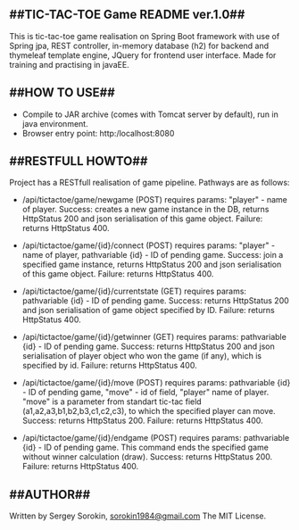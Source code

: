 **##TIC-TAC-TOE Game README ver.1.0##**
-
This is tic-tac-toe game realisation on Spring Boot framework with use of Spring jpa, REST controller, in-memory database (h2) for backend and thymeleaf template engine, JQuery for frontend user interface.
Made for training and practising in javaEE.

**##HOW TO USE##**
-
- Compile to JAR archive (comes with Tomcat server by default), run in java environment.
- Browser entry point: http:/localhost:8080

**##RESTFULL HOWTO##**
-
Project has a RESTfull realisation of game pipeline. Pathways are as follows:

- /api/tictactoe/game/newgame (POST)
requires params: "player" - name of player.
Success: creates a new game instance in the DB, returns HttpStatus 200 and json serialisation of this game object.
Failure: returns HttpStatus 400.

- /api/tictactoe/game/{id}/connect (POST)
requires params: "player" - name of player, pathvariable {id} - ID of pending game.
Success: join a specified game instance, returns HttpStatus 200 and json serialisation of this game object.
Failure: returns HttpStatus 400.

- /api/tictactoe/game/{id}/currentstate (GET)
requires params: pathvariable {id} - ID of pending game.
Success: returns HttpStatus 200 and json serialisation of game object specified by ID.
Failure: returns HttpStatus 400.

- /api/tictactoe/game/{id}/getwinner (GET)
requires params: pathvariable {id} - ID of pending game.
Success: returns HttpStatus 200 and json serialisation of player object who won the game (if any), which is specified by id.
Failure: returns HttpStatus 400.

- /api/tictactoe/game/{id}/move (POST)
requires params: pathvariable {id} - ID of pending game, "move" - id of field, "player" name of player.
"move" is a parameter from standart tic-tac field (a1,a2,a3,b1,b2,b3,c1,c2,c3), to which the specified player can move.
Success: returns HttpStatus 200.
Failure: returns HttpStatus 400.

- /api/tictactoe/game/{id}/endgame (POST)
requires params: pathvariable {id} - ID of pending game.
This command ends the specified game without winner calculation (draw).
Success: returns HttpStatus 200.
Failure: returns HttpStatus 400.

**##AUTHOR##**
-
Written by Sergey Sorokin, sorokin1984@gmail.com
The MIT License.